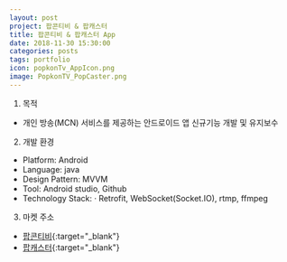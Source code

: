 ```yaml
---
layout: post
project: 팝콘티비 & 팝캐스터
title: 팝콘티비 & 팝캐스터 App
date: 2018-11-30 15:30:00 
categories: posts 
tags: portfolio
icon: popkonTv_AppIcon.png
image: PopkonTV_PopCaster.png
---
```

1) 목적
 - 개인 방송(MCN) 서비스를 제공하는 안드로이드 앱 신규기능 개발 및 유지보수  

2) 개발 환경
 - Platform: Android  
 - Language: java
 - Design Pattern: MVVM
 - Tool: Android studio, Github
 - Technology Stack:
  · Retrofit, WebSocket(Socket.IO), rtmp, ffmpeg
 
3) 마켓 주소  
 - [팝콘티비](https://play.google.com/store/apps/details?id=com.theenm.android.popkontv){:target="_blank"}  
 - [팝캐스터](https://play.google.com/store/apps/details?id=com.social.media.broadcast.aospop.e){:target="_blank"}  